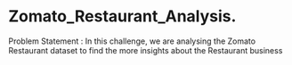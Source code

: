 # Zomato_Restaurant_Analysis.
Problem Statement :  In this challenge, we are analysing the Zomato Restaurant dataset to find the more insights about the Restaurant business
